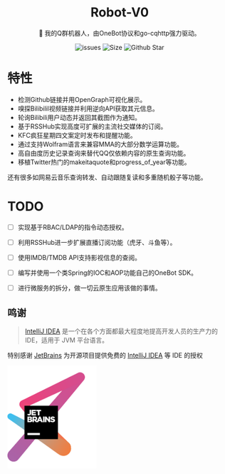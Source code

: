 <h1 align="center">Robot-V0</h1>
<p align="center">🤖️ 我的Q群机器人，由OneBot协议和go-cqhttp强力驱动。</p>

<p align="center">
    <a href="https://github.com/Sh-Zh-7/Robot-V0/issues" style="text-decoration:none" >
        <img src="https://img.shields.io/github/issues/Sh-Zh-7/Robot-V0?color=orange" alt="issues"/>
    </a>
    <a href="https://github.com/Sh-Zh-7/Robot-V0" style="text-decoration:none" >
        <img src="https://img.shields.io/github/license/Sh-Zh-7/Robot-V0" alt="Size"/>
    </a>
  <a href="https://github.com/Sh-Zh-7/Robot-V0" style="text-decoration:none">
        <img src="https://img.shields.io/github/stars/Sh-Zh-7/Robot-V0?style=social" alt="Github Star"/>
    </a>
</p>

# 特性

- 检测Github链接并用OpenGraph可视化展示。
- 嗅探Bilibilil视频链接并利用逆向API获取其元信息。
- 轮询Bilibili用户动态并返回其截图作为通知。
- 基于RSSHub实现高度可扩展的主流社交媒体的订阅。
- KFC疯狂星期四文案定时发布和提醒功能。
- 通过支持Wolfram语言来兼容MMA的大部分数学运算功能。
- 高自由度历史记录查询来替代QQ仅依赖内容的原生查询功能。
- 移植Twitter热门的makeitaquote和progress_of_year等功能。

还有很多如网易云音乐查询转发、自动跟随复读和多重随机骰子等功能。



# TODO

- [ ] 实现基于RBAC/LDAP的指令动态授权。
- [ ] 利用RSSHub进一步扩展直播订阅功能（虎牙、斗鱼等）。
- [ ] 使用IMDB/TMDB API支持影视信息的查阅。
- [ ] 编写并使用一个类Spring的IOC和AOP功能自己的OneBot SDK。
- [ ] 进行微服务的拆分，做一切云原生应用该做的事情。



## 鸣谢

> [IntelliJ IDEA](https://zh.wikipedia.org/zh-hans/IntelliJ_IDEA) 是一个在各个方面都最大程度地提高开发人员的生产力的 IDE，适用于 JVM 平台语言。

特别感谢 [JetBrains](https://www.jetbrains.com/) 为开源项目提供免费的 [IntelliJ IDEA](https://www.jetbrains.com/idea/) 等 IDE 的授权 

 [<img src="assets/jetbrains.png" width="200"/>](https://www.jetbrains.com/)

